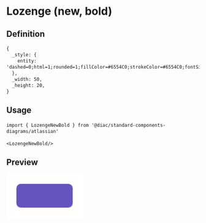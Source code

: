 # Lozenge (new, bold)

## Definition

```
{
  _style: { 
    entity: 'dashed=0;html=1;rounded=1;fillColor=#6554C0;strokeColor=#6554C0;fontSize=12;align=center;fontStyle=1;strokeWidth=2;fontColor=#ffffff',
  },
  _width: 50,
  _height: 20,
}
```

## Usage

```
import { LozengeNewBold } from '@diac/standard-components-diagrams/atlassian'

<LozengeNewBold/>
```

## Preview

<img src="./lozenge-new-bold.png" width="200"/>
